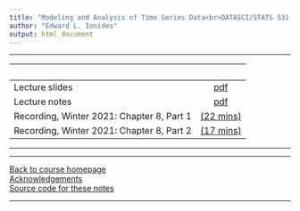 ```yaml
---
title: "Modeling and Analysis of Time Series Data<br>DATASCI/STATS 531.<br>Chapter 8: Smoothing in the time and frequency domains"
author: "Edward L. Ionides"
output: html_document
---
```


----------------------

| &nbsp;          | &nbsp;             |
|:----------------|:------------------:|
| Lecture slides  | [pdf](slides.pdf) |
| Lecture notes   | [pdf](notes.pdf) |
| Recording, Winter 2021: Chapter 8, Part 1  | [(22 mins)](https://youtu.be/ETxrsVnXnXI) |
| Recording, Winter 2021: Chapter 8, Part 2  | [(17 mins)](https://youtu.be/nZNybbV_WYA) |
----------------------

<!--
| Annotated slides | [pdf](slides-annotated.pdf) |
-->


----------------------

[Back to course homepage](../index.html)  
[Acknowledgements](../acknowledge.html)  
[Source code for these notes](http://github.com/ionides/531w22/tree/master/08/)


----------------------
